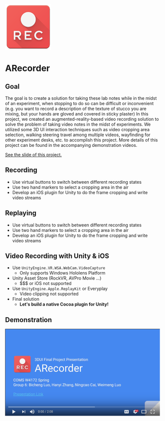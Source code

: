 <img src="/Assets/icon_noback.png" width="150px"/>

# ARecorder
## Goal
The goal is to create a solution for taking these lab notes while in the midst of an experiment, when stopping to do so can be difficult or inconvenient (e.g. you want to record a description of the texture of stucco you are mixing, but your hands are gloved and covered in sticky plaster) In this project, we created an augmented-reality-based video recording solution to solve the problem of taking video notes in the midst of experiments. We utilized some 3D UI interaction techniques such as video cropping area selection, walking steering travel among multiple videos, wayfinding for other experiment desks, etc. to accomplish this project. More details of this project can be found in the accompanying demonstration videos.

[See the slide of this project.](https://docs.google.com/presentation/d/13KSDWvFRxCU29520SN5u8tbsw6akKYBFVZMS6uWyt0Y/edit?usp=sharing)

## Recording
- Use virtual buttons to switch between different recording states
- Use two hand markers to select a cropping area in the air
- Develop an iOS plugin for Unity to do the frame cropping and write video streams

## Replaying
- Use virtual buttons to switch between different recording states
- Use two hand markers to select a cropping area in the air
- Develop an iOS plugin for Unity to do the frame cropping and write video streams

## Video Recording with Unity & iOS
- Use `UnityEngine.VR.WSA.WebCam.VideoCapture`
  - Only supports Windows Hololens Platform
- Unity Asset Store (RockVR, AVPro Movie ...)
  - $$$ or iOS not supported
- Use `UnityEngine.Apple.ReplayKit` or Everyplay
  - Video clipping not supported
- Final solution
  - **Let's build a native Cocoa plugin for Unity!**

## Demonstration
[![video_cover](images/video_cover.png)](https://www.youtube.com/watch?v=8UH_XjswWdk)
